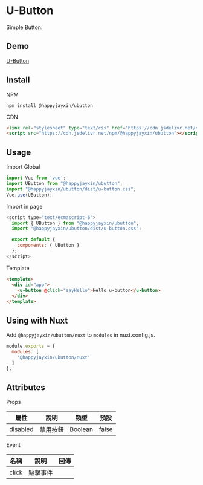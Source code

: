 # U-Button

Simple Button.

## Demo
[U-Button](https://happyjayxin.github.io/UButton/)

## Install
NPM
```
npm install @happyjayxin/ubutton
```
CDN
```html
<link rel="stylesheet" type="text/css" href="https://cdn.jsdelivr.net/npm/@happyjayxin/ubutton@0.2.2/dist/u-button.css">
<script src="https://cdn.jsdelivr.net/npm/@happyjayxin/ubutton"></script>
```


## Usage

Import Global

```javascript 
import Vue from 'vue';
import UButton from "@happyjayxin/ubutton";
import "@happyjayxin/ubutton/dist/u-button.css";
Vue.use(UButton);
```

Import in page

```javascript
<script type="text/ecmascript-6">
  import { UButton } from "@happyjayxin/ubutton";
  import "@happyjayxin/ubutton/dist/u-button.css";

  export default {
    components: { UButton }
  };
</script>
```

Template

```html
<template>
  <div id="app">
    <u-button @click="sayHello">Hello u-button</u-button>
  </div>
</template>
```

## Using with Nuxt
Add `@happyjayxin/ubutton/nuxt` to `modules` in nuxt.config.js.
```javascript
module.exports = {
  modules: [
    '@happyjayxin/ubutton/nuxt'
  ]
};
```

## Attributes
Props

屬性|說明|類型|預設
---|---|---|---
disabled|禁用按鈕|Boolean|false

Event

名稱|說明|回傳
---|---|---
click|點擊事件|